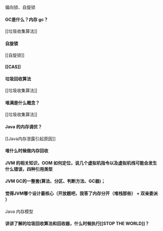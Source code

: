 偏向锁、自旋锁 
#### GC是什么？内存 gc？
[[垃圾收集算法]]
#### 自旋锁
[[自旋锁]]
#### [[CAS]]
#### 垃圾回收算法
[[垃圾收集算法]]

#### 堆满是什么概念？
[[垃圾收集算法]]
#### Java 的内存调优？
[[Java内存泄露引起原因]]

#### 堆什么时候做内存回收

#### JVM 的相关知识，OOM 如何定位，说几个虚拟机指令以及虚拟机栈可能会发生什么错误，四种引用类型


#### JVM GC的一整套(算法、分区、判断方法、GC器)； 

#### 觉得JVM哪个设计最核心（开放题吧，我答了内存分开（堆栈那些） + 双亲委派 ） 

Java 内存模型 

#### 讲讲了解的垃圾回收算法和回收器，什么时候执行[[STOP THE WORLD]]？